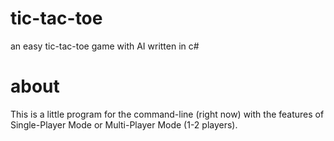 tic-tac-toe
===========

an easy tic-tac-toe game with AI written in c#

about
=====
This is a little program for the command-line (right now) with the features of Single-Player Mode or Multi-Player Mode (1-2 players).

